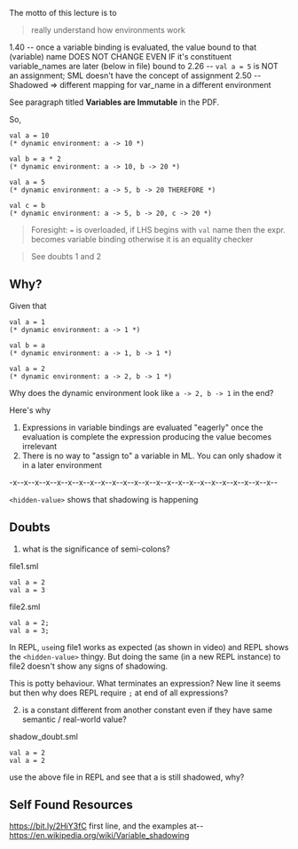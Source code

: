 The motto of this lecture is to

 > really understand how environments work

1.40 -- once a variable binding is evaluated, the value bound to that
		(variable) name DOES NOT CHANGE EVEN IF it's constituent
		variable_names are later (below in file) bound to
2.26 -- `val a = 5` is NOT an assignment; SML doesn't have the concept
		of assignment
2.50 -- Shadowed =>
		different mapping for var_name in a different environment

See paragraph titled **Variables are Immutable** in the PDF.

So,

```
val a = 10
(* dynamic environment: a -> 10 *)

val b = a * 2
(* dynamic environment: a -> 10, b -> 20 *)

val a = 5
(* dynamic environment: a -> 5, b -> 20 THEREFORE *)

val c = b
(* dynamic environment: a -> 5, b -> 20, c -> 20 *)
```

 > Foresight: `=` is overloaded, if LHS begins with `val` name then the
 expr. becomes variable binding otherwise it is an equality checker

 > See doubts 1 and 2

## Why?

Given that

```
val a = 1
(* dynamic environment: a -> 1 *)

val b = a
(* dynamic environment: a -> 1, b -> 1 *)

val a = 2
(* dynamic environment: a -> 2, b -> 1 *)
```

Why does the dynamic environment look like `a -> 2, b -> 1` in the end?

Here's why
 1. Expressions in variable bindings are evaluated "eagerly"
	once the evaluation is complete the expression producing the value
	becomes irrelevant
 2. There is no way to "assign to" a variable in ML. You can only shadow it
	in a later environment

-x--x--x--x--x--x--x--x--x--x--x--x--x--x--x--x--x--x--x--x--x--x--x--x-- 

`<hidden-value>` shows that shadowing is happening


## Doubts

1. what is the significance of semi-colons?

file1.sml
```
val a = 2
val a = 3
```

file2.sml
```
val a = 2;
val a = 3;
```

In REPL, `use`ing file1 works as expected (as shown in video) and REPL
shows the `<hidden-value>` thingy. But doing the same (in a new REPL
instance) to file2 doesn't show any signs of shadowing.

This is potty behaviour. What terminates an expression? New line it seems
but then why does REPL require `;` at end of all expressions?

2. is a constant different from another constant even if they have same
semantic / real-world value?

shadow_doubt.sml
```
val a = 2
val a = 2
```

use the above file in REPL and see that a is still shadowed, why?


## Self Found Resources

https://bit.ly/2HiY3fC
first line, and the examples at-- https://en.wikipedia.org/wiki/Variable_shadowing
